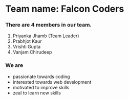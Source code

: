 # Team name: **Falcon Coders**

### There are **4 members** in our team.
1. Priyanka Jhamb (Team Leader)
2. Prabhjot Kaur
3. Vrishti Gupta
4. Vanjam Chirudeep


### We are 
- passionate towards coding
- interested towards web development
- motivated to improve skills
- zeal to learn new skills

